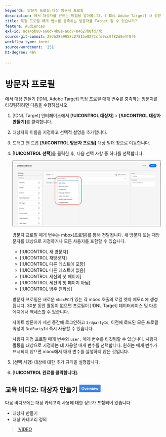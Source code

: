 ```yaml
---
keywords: 방문자 프로필;대상 방문자 프로필
description: 에서 대상자를 만드는 방법을 알아봅니다. [!DNL Adobe Target] 새 방문자 또는 재방문자, 카테고리 친화성 등과 같은 특정 프로필 매개 변수를 충족하는 방문자를 타깃팅하려면 다음을 수행하십시오.
title: 특정 프로필 매개 변수를 충족하는 방문자를 Target 할 수 있습니까?
feature: Audiences
exl-id: aca45b80-660d-4b8e-a0d7-84627b8fd77b
source-git-commit: 293b2869957c2781be8272cfd0cc9f82d8e4f0f0
workflow-type: tm+mt
source-wordcount: '251'
ht-degree: 46%

---
```


# 방문자 프로필

에서 대상 만들기 [!DNL Adobe Target] 특정 프로필 매개 변수를 충족하는 방문자를 타깃팅하려면 다음을 수행하십시오.

1. [!DNL Target] 인터페이스에서 **[!UICONTROL 대상자]** > **[!UICONTROL 대상자 만들기]**&#x200B;를 클릭합니다.
1. 대상자의 이름을 지정하고 선택적 설명을 추가합니다.
1. 드래그 앤 드롭 **[!UICONTROL 방문자 프로필]** 대상 빌더 창으로 이동합니다.

1. **[!UICONTROL 선택]**&#x200B;을 클릭한 후, 다음 선택 사항 중 하나를 선택합니다.

   ![target_visitor_profile 이미지](assets/target_visitor_profile.png)

   방문자 프로필 매개 변수는 mbox(프로필)를 통해 전달됩니다. 새 방문자 또는 재방문자를 대상으로 지정하거나 모든 사용자를 포함할 수 있습니다.

   * [!UICONTROL 새 방문자]
   * [!UICONTROL 재방문자]
   * [!UICONTROL 다른 테스트에 포함]
   * [!UICONTROL 다른 테스트에 없음]
   * [!UICONTROL 세션의 첫 페이지]
   * [!UICONTROL 세션의 첫 페이지 아님]
   * [!UICONTROL 범주 친화성]

   방문자 프로필은 새로운 `mboxPC`가 있는 각 mbox 호출의 로컬 엣지 메모리에 생성됩니다. 30분 동안 활동이 없으면 프로필이 [!DNL Target] 데이터베이스 및 다른 에지에서 액세스할 수 있습니다.

   사이트 방문자가 세션 중간에 로그인하고 `3rdpartyId`, 이전에 로드된 모든 프로필 속성이 `3rdPartyId` 즉시 사용할 수 있습니다.

   사용자 지정 프로필 매개 변수와 `user.` 매개 변수를 타깃팅할 수 있습니다. 사용자 활동을 대상으로 지정하는 데 사용할 매개 변수를 선택합니다. 원하는 매개 변수가 표시되지 않으면 mbox에서 매개 변수를 실행하지 않은 것입니다.

1. (선택 사항) 대상에 대한 추가 규칙을 설정합니다.
1. **[!UICONTROL 완료를 클릭합니다]**.

## 교육 비디오: 대상자 만들기 ![개요 배지](/help/main/assets/overview.png)

다음 비디오에는 대상 카테고리 사용에 대한 정보가 포함되어 있습니다.

* 대상자 만들기
* 대상 카테고리 정의

>[!VIDEO](https://video.tv.adobe.com/v/17392)
